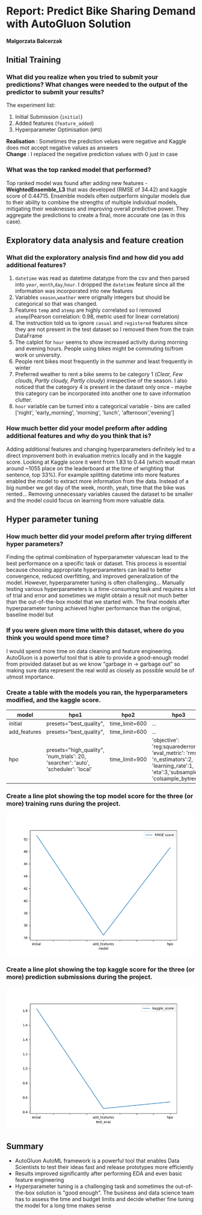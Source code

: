 # Report: Predict Bike Sharing Demand with AutoGluon Solution
#### Malgorzata Balcerzak

## Initial Training
### What did you realize when you tried to submit your predictions? What changes were needed to the output of the predictor to submit your results?

The experiment list:  
1. Initial Submission (`initial`)
2. Added features (`feature_added`)
3. Hyperparameter Optimisation (`HPO`)

**Realisation** : Sometimes the prediction velues were negative and Kaggle does mot accept negative values as answers  
**Change** : I replaced the negative prediction values with 0 just in case

### What was the top ranked model that performed?
Top ranked model was found after adding new features - **WeightedEnsemble_L3** that was developed  (RMSE of 34.42) and kaggle score of 0.44715. Ensemble models often outperform singular models due to their ability to combine the strengths of multiple individual models, mitigating their weaknesses and improving overall predictive power. They aggregate the predictions to create a final, more accurate one (as in this case). 

## Exploratory data analysis and feature creation
### What did the exploratory analysis find and how did you add additional features?

1. `datetime` was read as datetime datatype from the csv and then parsed into `year`, `month`,`day`,`hour`. I dropped the `datetime` feature since all the information was incorporated into new features
2. Variables `season`,`weather` were orignally integers but should be categorical so that was changed. 
3. Features `temp` and `atemp` are highly correlated so I removed `atemp`(Pearson correlation: 0.98, metric used for linear correlation)
4. The instruction told us to ignore `casual` and `registered` features since they are not present in the test dataset so I removed them from the train DataFrame
5. The catplot for `hour` seems to show increased activity during morning and evening hours. People using bikes might be commuting to/from work or university. 
6. People rent bikes most frequently in the summer and least frequently in winter
7. Preferred weather to rent a bike seems to be category 1 (*Clear, Few clouds, Partly cloudy, Partly cloudy*) irrespective of the season. I also noticed that the category 4 is present in the dataset only once - maybe this category can be incorporated into another one to save information clutter. 
8. `hour` variable can be turned into a categorical variable - bins are called ['night', 'early_morning', 'morning', 'lunch', 'afternoon','evening']


### How much better did your model preform after adding additional features and why do you think that is?
Adding additional features and changing hyperparameters definitely led to a direct improvement both in evaluation metrics locally and in the kaggle score. Looking at Kaggle score it went from 1.83 to 0.44 (which woudl mean around ~1055 place on the leaderboard at the time of wrighting that sentence, top 33%). For example splitting datetime into more features enabled the model to extract more information from the data. Instead of a big number we got day of the week, month, yeah, time that the bike was rented... Removing unnecessary variables caused the dataset to be smaller and the model could focus on learning from more valuable data. 


## Hyper parameter tuning
### How much better did your model preform after trying different hyper parameters?
Finding the optimal combination of hyperparameter valuescan lead to the best performance on a specific task or dataset. This process is essential because choosing appropriate hyperparameters can lead to better convergence, reduced overfitting, and improved generalization of the model. However, hyperparameter tuning is often challenging... Manually testing various hyperparameters is a time-consuming task and requires a lot of trial and error and sometimes we might obtain a result not much better than the out-of-the-box model that we started with. The final models after hyperparameter tuning achieved higher performance than the original, baseline model but   


### If you were given more time with this dataset, where do you think you would spend more time?
I would spend more time on data cleaning and feature engineering. AutoGluon is a powerful tool that is able to provide a good-enough model from provided dataset but as we know "garbage in -> garbage out" so making sure data represent the real wold as closely as possible would be of utmost importance. 

### Create a table with the models you ran, the hyperparameters modified, and the kaggle score.
|model|hpo1|hpo2|hpo3|score|
|--|--|--|--|--|
|initial|presets="best_quality", |time_limit=600|...| 1.82602 |
|add_features|presets="best_quality", |time_limit=600|...|0.44715|
|hpo|presets="high_quality", 'num_trials': 20, 'searcher': 'auto', 'scheduler': 'local'|time_limit=900|'objective': 'reg:squarederror', 'eval_metric': 'rmse', 'n_estimators':2, 'learning_rate':1, 'eta':3,'subsample':1, 'colsample_bytree': 1|0.53818|

### Create a line plot showing the top model score for the three (or more) training runs during the project.

![model_train_score.png](img/model_train_score.png)

### Create a line plot showing the top kaggle score for the three (or more) prediction submissions during the project.

![model_test_score.png](img/model_test_score.png)

## Summary
- AutoGluon AutoML framework is a powerful tool that enables Data Scientists to test their ideas fast and release prototypes more efficiently
- Results improved significantly after performing EDA and even basic feature engineering
- Hyperparameter tuning is a challenging task and sometimes the out-of-the-box solution is "good enough". The business and data science team has to assess the time and budget limits and decide whether fine tuning the model for a long time makes sense